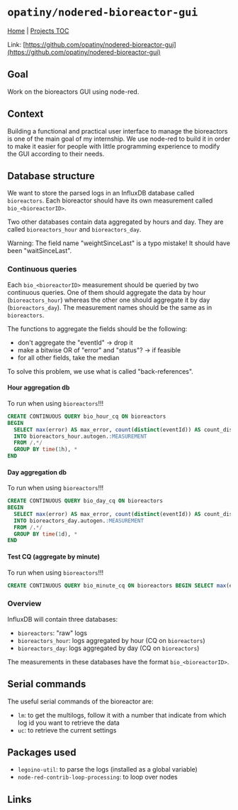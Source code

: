 # `opatiny/nodered-bioreactor-gui`

[Home](../../README.md) | [Projects TOC](../projects.md)

Link: [https://github.com/opatiny/nodered-bioreactor-gui](https://github.com/opatiny/nodered-bioreactor-gui)

## Goal

Work on the bioreactors GUI using node-red.

## Context

Building a functional and practical user interface to manage the bioreactors is one of the main goal of my internship. We use node-red to build it in order to make it easier for people with little programming experience to modify the GUI according to their needs.

## Database structure

We want to store the parsed logs in an InfluxDB database called `bioreactors`. Each bioreactor should have its own measurement called `bio_<bioreactorID>`.

Two other databases contain data aggregated by hours and day. They are called `bioreactors_hour` and `bioreactors_day`.

Warning: The field name "weightSinceLast" is a typo mistake! It should have been "waitSinceLast".

### Continuous queries

Each `bio_<bioreactorID>` measurement should be queried by two continuous queries. One of them should aggregate the data by hour (`bioreactors_hour`) whereas the other one should aggregate it by day (`bioreactors_day`). The measurement names should be the same as in `bioreactors`.

The functions to aggregate the fields should be the following:
- don't aggregate the "eventId" -> drop it
- make a bitwise OR of "error" and "status"? -> if feasible
- for all other fields, take the median

To solve this problem, we use what is called "back-references".

#### Hour aggregation db

To run when using `bioreactors`!!!

```sql
CREATE CONTINUOUS QUERY bio_hour_cq ON bioreactors 
BEGIN 
  SELECT max(error) AS max_error, count(distinct(eventId)) AS count_distinct_eventId, median(grWeight) AS median_grWeight, median(id) AS median_id, median(maxWeight) AS median_maxWeight, median(minWeight) AS median_minWeight, median(pcbTemp) AS median_pcbTemp, median(pidTemp) AS median_pidTemp, min(status) AS min_status, median(targetTemp) AS median_targetTemp, median(weight) AS median_weight, median(weightSinceLast) AS median_weightSinceLast 
  INTO bioreactors_hour.autogen.:MEASUREMENT 
  FROM /.*/ 
  GROUP BY time(1h), * 
END
```

#### Day aggregation db

To run when using `bioreactors`!!!

```sql
CREATE CONTINUOUS QUERY bio_day_cq ON bioreactors 
BEGIN 
  SELECT max(error) AS max_error, count(distinct(eventId)) AS count_distinct_eventId, median(grWeight) AS median_grWeight, median(id) AS median_id, median(maxWeight) AS median_maxWeight, median(minWeight) AS median_minWeight, median(pcbTemp) AS median_pcbTemp, median(pidTemp) AS median_pidTemp, min(status) AS min_status, median(targetTemp) AS median_targetTemp, median(weight) AS median_weight, median(weightSinceLast) AS median_weightSinceLast 
  INTO bioreactors_day.autogen.:MEASUREMENT 
  FROM /.*/ 
  GROUP BY time(1d), * 
END
```

#### Test CQ (aggregate by minute)

To run when using `bioreactors`!!!

```sql
CREATE CONTINUOUS QUERY bio_minute_cq ON bioreactors BEGIN SELECT max(error) AS max_error, count(distinct(eventId)) AS count_distinct_eventId, median(grWeight) AS median_grWeight, median(id) AS median_id, median(maxWeight) AS median_maxWeight, median(minWeight) AS median_minWeight, median(pcbTemp) AS median_pcbTemp, median(pidTemp) AS median_pidTemp, min(status) AS min_status, median(targetTemp) AS median_targetTemp, median(weight) AS median_weight, median(weightSinceLast) AS median_weightSinceLast  INTO bioreactors_minute.autogen.:MEASUREMENT FROM /.*/ GROUP BY time(1m), * END
```

### Overview

InfluxDB will contain three databases:

- `bioreactors`: "raw" logs
- `bioreactors_hour`: logs aggregated by hour (CQ on `bioreactors`)
- `bioreactors_day`: logs aggregated by day (CQ on `bioreactors`)

The measurements in these databases have the format `bio_<bioreactorID>`.

## Serial commands

The useful serial commands of the bioreactor are:
- `lm`: to get the multilogs, follow it with a number that indicate from which log id you want to retrieve the data
- `uc`: to retrieve the current settings

## Packages used

- `legoino-util`: to parse the logs (installed as a global variable)
- `node-red-contrib-loop-processing`: to loop over nodes

## Links
